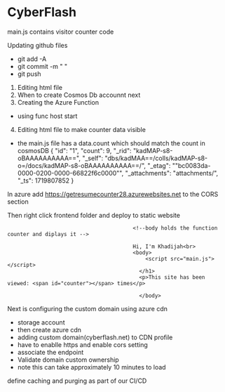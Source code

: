 # CyberFlash
 main.js contains visitor counter code 

Updating github files 
- git add -A
- git commit -m " " 
- git push 

1. Editing html file 
2. When to create Cosmos Db accounnt next 
3. Creating the Azure Function
- using func host start 
4. Editing html file to make counter data visible
- the main.js file has a data.count which should match the count in cosmosDB
{
    "id": "1",
    "count": 9,
    "_rid": "kadMAP-s8-oBAAAAAAAAAA==",
    "_self": "dbs/kadMAA==/colls/kadMAP-s8-o=/docs/kadMAP-s8-oBAAAAAAAAAA==/",
    "_etag": "\"bc0083da-0000-0200-0000-66822f6c0000\"",
    "_attachments": "attachments/",
    "_ts": 1719807852
}


In azure add https://getresumecounter28.azurewebsites.net
to the CORS section

Then right click frontend folder and deploy to static website 




                                            <!--body holds the function counter and diplays it -->

                                            Hi, I'm Khadijah<br>
                                            <body>
                                                <script src="main.js"></script>
                                              </h1>
                                              <p>This site has been viewed: <span id="counter"></span> times</p>
                                              
                                              </body>


Next is configuring the custom domain using azure cdn
- storage account  
- then create azure cdn
- adding custom domain(cyberflash.net) to CDN profile
- have to enablle https and enable cors setting 
- associate the endpoint 
- Validate domain custom ownership
-   note this can take approximately 10 minutes to load 



define caching and purging as part of our CI/CD